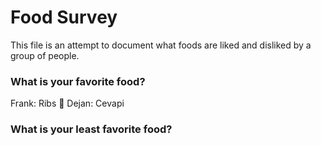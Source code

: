 # Food Survey

This file is an attempt to document what foods are liked and disliked by a group of people.

### What is your favorite food?
Frank: Ribs :meat_on_bone:
Dejan: Cevapi
### What is your least favorite food?
